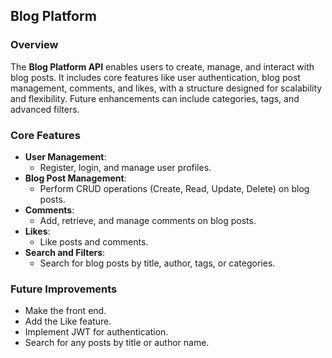 ## Blog Platform

### Overview  
The **Blog Platform API** enables users to create, manage, and interact with blog posts. It includes core features like user authentication, blog post management, comments, and likes, with a structure designed for scalability and flexibility. Future enhancements can include categories, tags, and advanced filters.

### Core Features  
- **User Management**:  
  - Register, login, and manage user profiles.  
- **Blog Post Management**:  
  - Perform CRUD operations (Create, Read, Update, Delete) on blog posts.  
- **Comments**:  
  - Add, retrieve, and manage comments on blog posts.  
- **Likes**:  
  - Like posts and comments.  
- **Search and Filters**:  
  - Search for blog posts by title, author, tags, or categories.

### Future Improvements  
- Make the front end.  
- Add the Like feature.  
- Implement JWT for authentication.  
- Search for any posts by title or author name.
